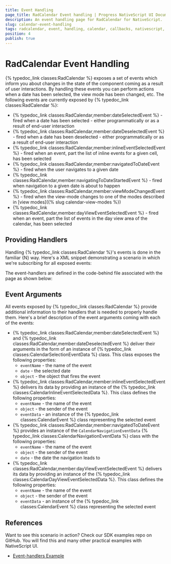```yaml
---
title: Event Handling
page_title: RadCalendar Event handling | Progress NativeScript UI Documentation
description: An event handling page for RadCalendar for NativeScript.
slug: calendar-event-handling
tags: radcalendar, event, handling, calendar, callbacks, nativescript, professional, ui
position: 4
publish: true
---
```


# RadCalendar Event Handling
{% typedoc_link classes:RadCalendar %} exposes a set of events which inform you about changes in the state of the component coming as a result of user interactions. By handling these events you can perform actions when a date has been selected, the view mode has been changed, etc. The following events are currently exposed by {% typedoc_link classes:RadCalendar %}:

- {% typedoc_link classes:RadCalendar,member:dateSelectedEvent %} - fired when a date has been selected - either programmatically or as a result of end-user interaction
- {% typedoc_link classes:RadCalendar,member:dateDeselectedEvent %} - fired when a date has been deselected - either programmatically or as a result of end-user interaction
- {% typedoc_link classes:RadCalendar,member:inlineEventSelectedEvent %} - fired when an event, part the list of inline events for a given cell, has been selected
- {% typedoc_link classes:RadCalendar,member:navigatedToDateEvent %} - fired when the user navigates to a given date
- {% typedoc_link classes:RadCalendar,member:navigatingToDateStartedEvent %} - fired when navigation to a given date is about to happen
- {% typedoc_link classes:RadCalendar,member:viewModeChangedEvent %} - fired when the view-mode changes to one of the modes described in [view modes]({% slug calendar-view-modes %})
- {% typedoc_link classes:RadCalendar,member:dayViewEventSelectedEvent %} - fired when an event, part the list of events in the day view area of the calendar, has been selected


## Providing Handlers
Handling {% typedoc_link classes:RadCalendar %}'s events is done in the familiar {N} way. Here's a XML snippet demonstrating a scenario in which we're subscribing for all exposed events:

<snippet id='calendar-handling-events-xml'/>

The event-handlers are defined in the code-behind file associated with the page as shown below:

<snippet id='calendar-handling-events'/>

## Event Arguments
All events exposed by {% typedoc_link classes:RadCalendar %} provide additional information to their handlers that is needed to properly handle them. Here's a brief description of the event arguments coming with each of the events:

- {% typedoc_link classes:RadCalendar,member:dateSelectedEvent %} and {% typedoc_link classes:RadCalendar,member:dateDeselectedEvent %} deliver their arguments in the form of an instance of {% typedoc_link classes:CalendarSelectionEventData %} class. This class exposes the following properties:
	- `eventName` - the name of the event
	- `date` - the selected date
	- `object` - the object that fires the event
- {% typedoc_link classes:RadCalendar,member:inlineEventSelectedEvent %} delivers its data by providing an instance of the {% typedoc_link classes:CalendarInlineEventSelectedData %}. This class defines the following properties:
	- `eventName` - the name of the event
	- `object` - the sender of the event
	- `eventData` - an instance of the {% typedoc_link classes:CalendarEvent %} class representing the selected event
- {% typedoc_link classes:RadCalendar,member:navigatedToDateEvent %} provides an instance of the `CalendarNavigationEventData` {% typedoc_link classes:CalendarNavigationEventData %} class with the following properties:
	- `eventName` - the name of the event
	- `object` - the sender of the event
	- `date` - the date the navigation leads to
- {% typedoc_link classes:RadCalendar,member:dayViewEventSelectedEvent %} delivers its data by providing an instance of the {% typedoc_link classes:CalendarDayViewEventSelectedData %}. This class defines the following properties:
	- `eventName` - the name of the event
	- `object` - the sender of the event
	- `eventData` - an instance of the {% typedoc_link classes:CalendarEvent %} class representing the selected event
	
## References
Want to see this scenario in action?
Check our SDK examples repo on GitHub. You will find this and many other practical examples with NativeScript UI.

* [Event-handlers Example](https://github.com/telerik/nativescript-ui-samples/tree/master/calendar/app/calendar/events)
	
	

